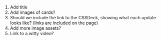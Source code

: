 1. Add title
2. Add images of cards?
3. Should we include the link to the CSSDeck, showing what each update looks like? (links are included on the page)
4. Add more image assets?
5. Link to a witty video?
